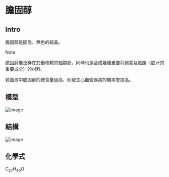 # 膽固醇
## Intro
膽固醇是固態、無色的結晶。

> [!NOTE]
> 膽固醇廣泛存在於動物體的細胞膜，同時也是合成幾種重要荷爾蒙及膽酸（膽汁的重要成分）的材料。
>
> 若血液中膽固醇的總含量過高，則發生心血管疾病的機率會提高。

## 模型
![image](https://github.com/user-attachments/assets/d4abf075-1791-401b-a7b5-3fd12d224557)

## 結構
![image](https://github.com/user-attachments/assets/318d9c80-b11a-4aaf-94a9-a2fba7cc62fd)

## 化學式
C<sub>27</sub>H<sub>46</sub>O
